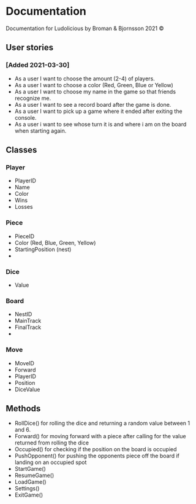 # Documentation
Documentation for Ludolicious by Broman & Bjornsson 2021 ©

## User stories

### [Added 2021-03-30]
* As a user I want to choose the amount (2-4) of players.
* As a user I want to choose a color (Red, Green, Blue or Yellow)
* As a user I want to choose my name in the game so that friends recognize me.
* As a user I want to see a record board after the game is done.
* As a user I want to pick up a game where it ended after exiting the console.
* As a user i want to see whose turn it is and where i am on the board when starting again.



## Classes

### Player
* PlayerID
* Name
* Color
* Wins
* Losses

### Piece
* PieceID
* Color (Red, Blue, Green, Yellow)
* StartingPosition (nest)
*

### Dice
* Value

### Board
* NestID
* MainTrack
* FinalTrack
*

### Move
* MoveID
* Forward
* PlayerID
* Position
* DiceValue


## Methods
* RollDice() for rolling the dice and returning a random value between 1 and 6.
* Forward() for moving forward with a piece after calling for the value returned from rolling the dice
* Occupied() for checking if the position on the board is occupied
* PushOpponent() for pushing the opponents piece off the board if landing on an occupied spot
* StartGame()
* ResumeGame()
* LoadGame()
* Settings()
* ExitGame()

